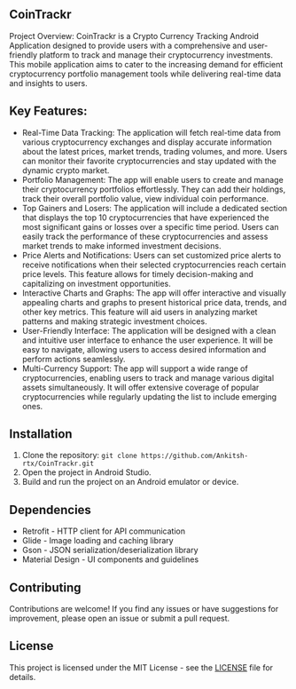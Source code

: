 ## CoinTrackr

Project Overview:
CoinTrackr is a Crypto Currency Tracking Android Application  designed to provide users with a comprehensive and user-friendly platform to track and manage their cryptocurrency investments. This mobile application aims to cater to the increasing demand for efficient cryptocurrency portfolio management tools while delivering real-time data and insights to users.

## Key Features:

- Real-Time Data Tracking: The application will fetch real-time data from various cryptocurrency exchanges and display accurate information about the latest prices, market trends, trading volumes, and more. Users can monitor their favorite cryptocurrencies and stay updated with the dynamic crypto market.
- Portfolio Management: The app will enable users to create and manage their cryptocurrency portfolios effortlessly. They can add their holdings, track their overall portfolio value, view individual coin performance.
- Top Gainers and Losers: The application will include a dedicated section that displays the top 10 cryptocurrencies that have experienced the most significant gains or losses over a specific time period. Users can easily track the performance of these cryptocurrencies and assess market trends to make informed investment decisions. 
- Price Alerts and Notifications: Users can set customized price alerts to receive notifications when their selected cryptocurrencies reach certain price levels. This feature allows for timely decision-making and capitalizing on investment opportunities.
- Interactive Charts and Graphs: The app will offer interactive and visually appealing charts and graphs to present historical price data, trends, and other key metrics. This feature will aid users in analyzing market patterns and making strategic investment choices.
- User-Friendly Interface: The application will be designed with a clean and intuitive user interface to enhance the user experience. It will be easy to navigate, allowing users to access desired information and perform actions seamlessly.
- Multi-Currency Support: The app will support a wide range of cryptocurrencies, enabling users to track and manage various digital assets simultaneously. It will offer extensive coverage of popular cryptocurrencies while regularly updating the list to include emerging ones.




## Installation

1. Clone the repository: `git clone https://github.com/Ankitsh-rtx/CoinTrackr.git`
2. Open the project in Android Studio.
3. Build and run the project on an Android emulator or device.


## Dependencies

- Retrofit - HTTP client for API communication
- Glide - Image loading and caching library
- Gson - JSON serialization/deserialization library
- Material Design - UI components and guidelines

## Contributing

Contributions are welcome! If you find any issues or have suggestions for improvement, please open an issue or submit a pull request.

## License

This project is licensed under the MIT License - see the [LICENSE](LICENSE) file for details.


